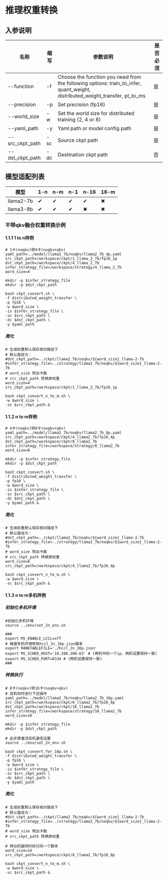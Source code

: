 # 推理权重转换

## 入参说明

| 名称              | 缩写            | 参数说明                                                                                                                         | 是否必须          |
|-----------------|---------------|------------------------------------------------------------------------------------------------------------------------------|---------------|
| --function      | -f            | Choose the function you need from the following options: train_to_infer, quant_weight, distributed_weight_transfer, pt_to_ms | 是             |
| --precision     | -p            | Set precision (fp16)                                                                                                         | 是             |
| --world_size    | -w            | Set the world size for distributed training (2, 4 or 8)                                                                      | 是             |
| --yaml_path     | -y            | Yaml path or model config path                                                                                               | 是             |
| --src_ckpt_path | -sc           | Source ckpt path                                                                                                             | 是             |
| --dst_ckpt_path | -dc           | Destination ckpt path                                                                                                        | 否             |

## 模型适配列表

| 模型          | 1-n        | n-m        | n-1         | n-16       | 16-m       |
|-------------|------------|------------|-------------|------------|------------|
| llama2-7b   | &#x2714;   | &#x2714;   | &#x2714;    | &#x2714;   | &#x2716;   |
| llama3-8b   | &#x2714;   | &#x2714;   | &#x2714;    | &#x2716;   | &#x2716;   |

### 不带qkv融合权重转换示例

#### 1.1.1 1 to n样例

```shell
# 1卡(noqkv)转4卡(noqkv+qkv)
yaml_path=../model/llama2_7b/noqkv/llama2_7b_4p.yaml
src_ckpt_path=/workspace/ckpt/1_llama_2_7b/fp16_1p
dst_ckpt_path=/workspace/ckpt/4_llama_2_7b
infer_strategy_file=/workspace/strategy/4_llama_2_7b
word_size=4

mkdir -p $infer_strategy_file
mkdir -p $dst_ckpt_path

bash ckpt_convert.sh \
-f distributed_weight_transfer \
-p fp16 \
-w $word_size \
-is $infer_strategy_file \
-sc $src_ckpt_path \
-dc $dst_ckpt_path \
-y $yaml_path
```
##### 简化
```shell
# 生成权重默认保存相对路径下
# 默认路径为：
#dst_ckpt_path=../ckpt/llama2_7b/noqkv/${word_size}_llama-2-7b
#infer_strategy_file=../strategy/llama2_7b/noqkv/${word_size}_llama-2-7b
# word_size 转出卡数
# src_ckpt_path 转换原权重
word_size=4
src_ckpt_path=/workspace/ckpt/1_llama_2_7b/fp16_1p

bash ckpt_convert_n_to_m.sh \
-w $word_size \
-sc $src_ckpt_path &
```


#### 1.1.2 n to m样例

```shell
# 4卡(noqkv)转8卡(noqkv+qkv)
yaml_path=../model/llama2_7b/noqkv/llama2_7b_8p.yaml
src_ckpt_path=/workspace/ckpt/4_llama2_7b/fp16_4p
dst_ckpt_path=/workspace/ckpt/8_llama2_7b
infer_strategy_file=/workspace/strategy/8_llama2_7b
word_size=8

mkdir -p $infer_strategy_file
mkdir -p $dst_ckpt_path

bash ckpt_convert.sh \
-f distributed_weight_transfer \
-p fp16 \
-w $word_size \
-is $infer_strategy_file \
-sc $src_ckpt_path \
-dc $dst_ckpt_path \
-y $yaml_path &
```
##### 简化
```shell
# 生成权重默认保存相对路径下
# 默认路径为：
#dst_ckpt_path=../ckpt/llama2_7b/noqkv/${word_size}_llama-2-7b
#infer_strategy_file=../strategy/llama2_7b/noqkv/${word_size}_llama-2-7b
# word_size 转出卡数
# src_ckpt_path 转换原权重
word_size=8
src_ckpt_path=/workspace/ckpt/4_llama2_7b/fp16_4p

bash ckpt_convert_n_to_m.sh \
-w $word_size \
-sc $src_ckpt_path &
```
#### 1.1.3 n to m多机样例

##### 初始化多机环境
```shell
#初始化多机环境
source ../env/set_2n_env.sh

###
export MS_ENABLE_LCCL=off
# 根据多机环境修改hccl_2n_16p.json脚本
export RANKTABLEFILE='./hccl_2n_16p.json'
export MS_SCHED_HOST='10.208.200.63' # (两机中的一个ip，两机设置保持一致)
export MS_SCHED_PORT=8334 # (两机设置保持一致)
###
```
##### 转换执行
```shell
# 8卡(noqkv)转16卡(noqkv+qkv)
# 双机同时进行下述操作
yaml_path=../model/llama2_7b/noqkv/llama2_7b_16p.yaml
src_ckpt_path=/workspace/ckpt/8_llama2_7b/fp16_8p
dst_ckpt_path=/workspace/ckpt/16_llama2_7b
infer_strategy_file=/workspace/strategy/16_llama2_7b
word_size=16

mkdir -p $infer_strategy_file
mkdir -p $dst_ckpt_path

# 此步骤激活双机通信设置
source ../env/set_2n_env.sh

bash ckpt_convert_for_16p.sh \
-f distributed_weight_transfer \
-p fp16 \
-w $word_size \
-is $infer_strategy_file \
-sc $src_ckpt_path \
-dc $dst_ckpt_path \
-y $yaml_path
```

##### 简化
```shell
# 生成权重默认保存相对路径下
# 默认路径为：
#dst_ckpt_path=../ckpt/llama2_7b/noqkv/${word_size}_llama-2-7b
#infer_strategy_file=../strategy/llama2_7b/noqkv/${word_size}_llama-2-7b
# word_size 转出卡数
# src_ckpt_path 转换原权重

# 两台机器同时执行同一个脚本
word_size=16
src_ckpt_path=/workspace/ckpt/8_llama2_7b/fp16_8p

bash ckpt_convert_n_to_m.sh \
-w $word_size \
-sc $src_ckpt_path &
```






